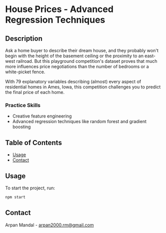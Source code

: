 
<!-- ### 1. Title
Start with the title of your project. This should be the name of your project or repository. -->

# House Prices - Advanced Regression Techniques




<!-- ### 2. Description
Provide a brief description of your project. Explain what it does, why it exists, and any other relevant information.-->

## Description
Ask a home buyer to describe their dream house, and they probably won't begin with the height of the basement ceiling or the proximity to an east-west railroad. But this playground competition's dataset proves that much more influences price negotiations than the number of bedrooms or a white-picket fence.

With 79 explanatory variables describing (almost) every aspect of residential homes in Ames, Iowa, this competition challenges you to predict the final price of each home.

### Practice Skills
- Creative feature engineering 
- Advanced regression techniques like random forest and gradient boosting




<!-- ### 3. Table of Contents (Optional)
If your README is long, include a table of contents to help users navigate.-->

## Table of Contents
- [Usage](#usage)
- [Contact](#contact)




<!-- ### 4. Usage
Explain how to use your project. Include code examples and screenshots if necessary.-->

## Usage
To start the project, run:
```bash
npm start
```




<!-- ### 5. Contributing
Provide guidelines for contributing to your project. This can include how to report issues, submit pull requests, and follow coding standards.

## Contributing
1. Fork the repository.
2. Create a new branch:
   ```bash
   git checkout -b feature/your-feature
   ```
3. Make your changes and commit them:
   ```bash
   git commit -m 'Add some feature'
   ```
4. Push to the branch:
   ```bash
   git push origin feature/your-feature
   ```
5. Open a pull request.-->




<!-- ### 6. License
Specify the license under which your project is distributed.


## License
This project is licensed under the MIT License - see the [LICENSE](LICENSE) file for details.
-->




<!-- ### 7. Contact Information (Optional)
Include your contact information or ways to reach you for questions or support. -->

## Contact
Arpan Mandal - [arpan2000.rm@gmail.com](mailto:arpan2000.rm@gmail.com)
